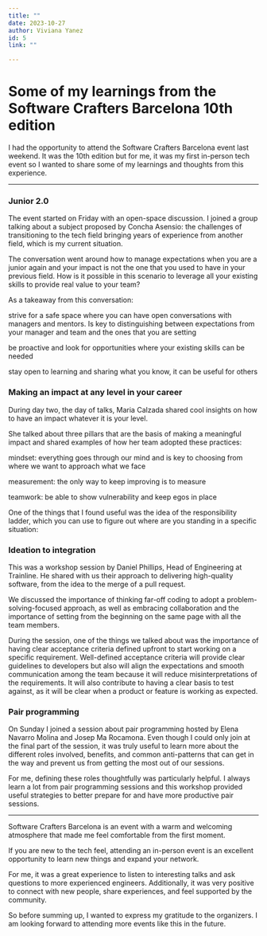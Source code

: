 ```yaml
---
title: ""
date: 2023-10-27
author: Viviana Yanez
id: 5
link: ""

---
```

# Some of my learnings from the Software Crafters Barcelona 10th edition
I had the opportunity to attend the Software Crafters Barcelona event last weekend. It was the 10th edition but for me, it was my first in-person tech event so I wanted to share some of my learnings and thoughts from this experience.

---

### Junior 2.0

The event started on Friday with an open-space discussion. I joined a group talking about a subject proposed by Concha Asensio: the challenges of transitioning to the tech field bringing years of experience from another field, which is my current situation.

The conversation went around how to manage expectations when you are a junior again and your impact is not the one that you used to have in your previous field. How is it possible in this scenario to leverage all your existing skills to provide real value to your team?

As a takeaway from this conversation:

strive for a safe space where you can have open conversations with managers and mentors. Is key to distinguishing between expectations from your manager and team and the ones that you are setting

be proactive and look for opportunities where your existing skills can be needed

stay open to learning and sharing what you know, it can be useful for others

### Making an impact at any level in your career

During day two, the day of talks, Maria Calzada shared cool insights on how to have an impact whatever it is your level.

She talked about three pillars that are the basis of making a meaningful impact and shared examples of how her team adopted these practices:

mindset: everything goes through our mind and is key to choosing from where we want to approach what we face

measurement: the only way to keep improving is to measure

teamwork: be able to show vulnerability and keep egos in place

One of the things that I found useful was the idea of the responsibility ladder, which you can use to figure out where are you standing in a specific situation:

### Ideation to integration

This was a workshop session by Daniel Phillips, Head of Engineering at Trainline. He shared with us their approach to delivering high-quality software, from the idea to the merge of a pull request.

We discussed the importance of thinking far-off coding to adopt a problem-solving-focused approach, as well as embracing collaboration and the importance of setting from the beginning on the same page with all the team members.

During the session, one of the things we talked about was the importance of having clear acceptance criteria defined upfront to start working on a specific requirement. Well-defined acceptance criteria will provide clear guidelines to developers but also will align the expectations and smooth communication among the team because it will reduce misinterpretations of the requirements. It will also contribute to having a clear basis to test against, as it will be clear when a product or feature is working as expected.

### Pair programming

On Sunday I joined a session about pair programming hosted by Elena Navarro Molina and Josep Ma Rocamona. Even though I could only join at the final part of the session, it was truly useful to learn more about the different roles involved, benefits, and common anti-patterns that can get in the way and prevent us from getting the most out of our sessions.

For me, defining these roles thoughtfully was particularly helpful. I always learn a lot from pair programming sessions and this workshop provided useful strategies to better prepare for and have more productive pair sessions.

------------------------------

Software Crafters Barcelona is an event with a warm and welcoming atmosphere that made me feel comfortable from the first moment.

If you are new to the tech feel, attending an in-person event is an excellent opportunity to learn new things and expand your network.

For me, it was a great experience to listen to interesting talks and ask questions to more experienced engineers. Additionally, it was very positive to connect with new people, share experiences, and feel supported by the community.

So before summing up, I wanted to express my gratitude to the organizers. I am looking forward to attending more events like this in the future.
